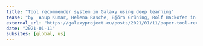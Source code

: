 ```yaml
---
title: "Tool recommender system in Galaxy using deep learning"
tease: "by  Anup Kumar, Helena Rasche, Björn Grüning, Rolf Backofen in GigaScience"
external_url: "https://galaxyproject.eu/posts/2021/01/11/paper-tool-recommendation/"
date: "2021-01-11"
subsites: [global, us]
---
```

